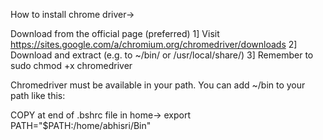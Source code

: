 How to install chrome driver->

Download from the official page (preferred)
1] Visit https://sites.google.com/a/chromium.org/chromedriver/downloads
2] Download and extract (e.g. to ~/bin/ or /usr/local/share/)
3] Remember to sudo chmod +x chromedriver

Chromedriver must be available in your path. You can add ~/bin to your path like this:

COPY at end of .bshrc file in home->
export PATH="$PATH:/home/abhisri/Bin"